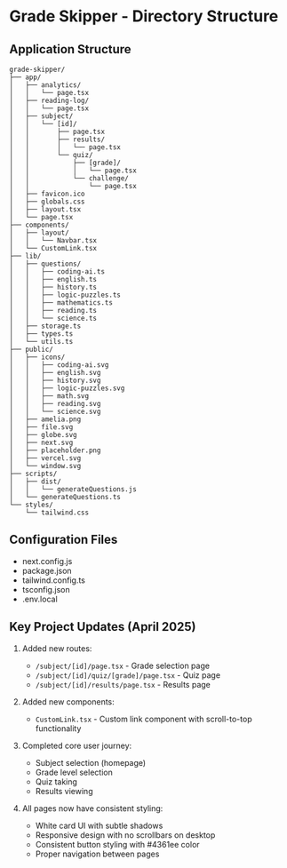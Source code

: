 # Grade Skipper - Directory Structure

## Application Structure

```
grade-skipper/
├── app/
│   ├── analytics/
│   │   └── page.tsx
│   ├── reading-log/
│   │   └── page.tsx
│   ├── subject/
│   │   └── [id]/
│   │       ├── page.tsx
│   │       ├── results/
│   │       │   └── page.tsx
│   │       └── quiz/
│   │           ├── [grade]/
│   │           │   └── page.tsx
│   │           └── challenge/
│   │               └── page.tsx
│   ├── favicon.ico
│   ├── globals.css
│   ├── layout.tsx
│   └── page.tsx
├── components/
│   ├── layout/
│   │   └── Navbar.tsx
│   └── CustomLink.tsx
├── lib/
│   ├── questions/
│   │   ├── coding-ai.ts
│   │   ├── english.ts
│   │   ├── history.ts
│   │   ├── logic-puzzles.ts
│   │   ├── mathematics.ts
│   │   ├── reading.ts
│   │   └── science.ts
│   ├── storage.ts
│   ├── types.ts
│   └── utils.ts
├── public/
│   ├── icons/
│   │   ├── coding-ai.svg
│   │   ├── english.svg
│   │   ├── history.svg
│   │   ├── logic-puzzles.svg
│   │   ├── math.svg
│   │   ├── reading.svg
│   │   └── science.svg
│   ├── amelia.png
│   ├── file.svg
│   ├── globe.svg
│   ├── next.svg
│   ├── placeholder.png
│   ├── vercel.svg
│   └── window.svg
├── scripts/
│   ├── dist/
│   │   └── generateQuestions.js
│   └── generateQuestions.ts
└── styles/
    └── tailwind.css
```

## Configuration Files

- next.config.js
- package.json
- tailwind.config.ts
- tsconfig.json
- .env.local

## Key Project Updates (April 2025)

1. Added new routes:

   - `/subject/[id]/page.tsx` - Grade selection page
   - `/subject/[id]/quiz/[grade]/page.tsx` - Quiz page
   - `/subject/[id]/results/page.tsx` - Results page

2. Added new components:

   - `CustomLink.tsx` - Custom link component with scroll-to-top functionality

3. Completed core user journey:

   - Subject selection (homepage)
   - Grade level selection
   - Quiz taking
   - Results viewing

4. All pages now have consistent styling:
   - White card UI with subtle shadows
   - Responsive design with no scrollbars on desktop
   - Consistent button styling with #4361ee color
   - Proper navigation between pages
